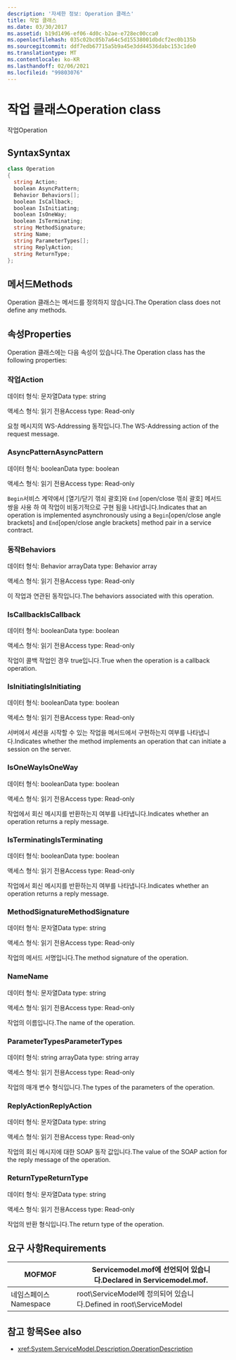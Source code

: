 ```yaml
---
description: '자세한 정보: Operation 클래스'
title: 작업 클래스
ms.date: 03/30/2017
ms.assetid: b19d1496-ef06-4d0c-b2ae-e728ec00cca0
ms.openlocfilehash: 035c02bc05b7a64c5d15538001dbdcf2ec0b135b
ms.sourcegitcommit: ddf7edb67715a5b9a45e3dd44536dabc153c1de0
ms.translationtype: MT
ms.contentlocale: ko-KR
ms.lasthandoff: 02/06/2021
ms.locfileid: "99803076"
---
```

# <a name="operation-class"></a><span data-ttu-id="14336-103">작업 클래스</span><span class="sxs-lookup"><span data-stu-id="14336-103">Operation class</span></span>

<span data-ttu-id="14336-104">작업</span><span class="sxs-lookup"><span data-stu-id="14336-104">Operation</span></span>  
  
## <a name="syntax"></a><span data-ttu-id="14336-105">Syntax</span><span class="sxs-lookup"><span data-stu-id="14336-105">Syntax</span></span>  
  
```csharp
class Operation  
{  
  string Action;  
  boolean AsyncPattern;  
  Behavior Behaviors[];  
  boolean IsCallback;  
  boolean IsInitiating;  
  boolean IsOneWay;  
  boolean IsTerminating;  
  string MethodSignature;  
  string Name;  
  string ParameterTypes[];  
  string ReplyAction;  
  string ReturnType;  
};  
```  
  
## <a name="methods"></a><span data-ttu-id="14336-106">메서드</span><span class="sxs-lookup"><span data-stu-id="14336-106">Methods</span></span>  

 <span data-ttu-id="14336-107">Operation 클래스는 메서드를 정의하지 않습니다.</span><span class="sxs-lookup"><span data-stu-id="14336-107">The Operation class does not define any methods.</span></span>  
  
## <a name="properties"></a><span data-ttu-id="14336-108">속성</span><span class="sxs-lookup"><span data-stu-id="14336-108">Properties</span></span>  

 <span data-ttu-id="14336-109">Operation 클래스에는 다음 속성이 있습니다.</span><span class="sxs-lookup"><span data-stu-id="14336-109">The Operation class has the following properties:</span></span>  
  
### <a name="action"></a><span data-ttu-id="14336-110">작업</span><span class="sxs-lookup"><span data-stu-id="14336-110">Action</span></span>  

 <span data-ttu-id="14336-111">데이터 형식: 문자열</span><span class="sxs-lookup"><span data-stu-id="14336-111">Data type: string</span></span>  
  
 <span data-ttu-id="14336-112">액세스 형식: 읽기 전용</span><span class="sxs-lookup"><span data-stu-id="14336-112">Access type: Read-only</span></span>  
  
 <span data-ttu-id="14336-113">요청 메시지의 WS-Addressing 동작입니다.</span><span class="sxs-lookup"><span data-stu-id="14336-113">The WS-Addressing action of the request message.</span></span>  
  
### <a name="asyncpattern"></a><span data-ttu-id="14336-114">AsyncPattern</span><span class="sxs-lookup"><span data-stu-id="14336-114">AsyncPattern</span></span>  

 <span data-ttu-id="14336-115">데이터 형식: boolean</span><span class="sxs-lookup"><span data-stu-id="14336-115">Data type: boolean</span></span>  
  
 <span data-ttu-id="14336-116">액세스 형식: 읽기 전용</span><span class="sxs-lookup"><span data-stu-id="14336-116">Access type: Read-only</span></span>  
  
 <span data-ttu-id="14336-117">`Begin`서비스 계약에서 [열기/닫기 꺾쇠 괄호]와 `End` [open/close 꺾쇠 괄호] 메서드 쌍을 사용 하 여 작업이 비동기적으로 구현 됨을 나타냅니다.</span><span class="sxs-lookup"><span data-stu-id="14336-117">Indicates that an operation is implemented asynchronously using a `Begin`[open/close angle brackets] and `End`[open/close angle brackets] method pair in a service contract.</span></span>  
  
### <a name="behaviors"></a><span data-ttu-id="14336-118">동작</span><span class="sxs-lookup"><span data-stu-id="14336-118">Behaviors</span></span>  

 <span data-ttu-id="14336-119">데이터 형식: Behavior array</span><span class="sxs-lookup"><span data-stu-id="14336-119">Data type: Behavior array</span></span>  
  
 <span data-ttu-id="14336-120">액세스 형식: 읽기 전용</span><span class="sxs-lookup"><span data-stu-id="14336-120">Access type: Read-only</span></span>  
  
 <span data-ttu-id="14336-121">이 작업과 연관된 동작입니다.</span><span class="sxs-lookup"><span data-stu-id="14336-121">The behaviors associated with this operation.</span></span>  
  
### <a name="iscallback"></a><span data-ttu-id="14336-122">IsCallback</span><span class="sxs-lookup"><span data-stu-id="14336-122">IsCallback</span></span>  

 <span data-ttu-id="14336-123">데이터 형식: boolean</span><span class="sxs-lookup"><span data-stu-id="14336-123">Data type: boolean</span></span>  
  
 <span data-ttu-id="14336-124">액세스 형식: 읽기 전용</span><span class="sxs-lookup"><span data-stu-id="14336-124">Access type: Read-only</span></span>  
  
 <span data-ttu-id="14336-125">작업이 콜백 작업인 경우 true입니다.</span><span class="sxs-lookup"><span data-stu-id="14336-125">True when the operation is a callback operation.</span></span>  
  
### <a name="isinitiating"></a><span data-ttu-id="14336-126">IsInitiating</span><span class="sxs-lookup"><span data-stu-id="14336-126">IsInitiating</span></span>  

 <span data-ttu-id="14336-127">데이터 형식: boolean</span><span class="sxs-lookup"><span data-stu-id="14336-127">Data type: boolean</span></span>  
  
 <span data-ttu-id="14336-128">액세스 형식: 읽기 전용</span><span class="sxs-lookup"><span data-stu-id="14336-128">Access type: Read-only</span></span>  
  
 <span data-ttu-id="14336-129">서버에서 세션을 시작할 수 있는 작업을 메서드에서 구현하는지 여부를 나타냅니다.</span><span class="sxs-lookup"><span data-stu-id="14336-129">Indicates whether the method implements an operation that can initiate a session on the server.</span></span>  
  
### <a name="isoneway"></a><span data-ttu-id="14336-130">IsOneWay</span><span class="sxs-lookup"><span data-stu-id="14336-130">IsOneWay</span></span>  

 <span data-ttu-id="14336-131">데이터 형식: boolean</span><span class="sxs-lookup"><span data-stu-id="14336-131">Data type: boolean</span></span>  
  
 <span data-ttu-id="14336-132">액세스 형식: 읽기 전용</span><span class="sxs-lookup"><span data-stu-id="14336-132">Access type: Read-only</span></span>  
  
 <span data-ttu-id="14336-133">작업에서 회신 메시지를 반환하는지 여부를 나타냅니다.</span><span class="sxs-lookup"><span data-stu-id="14336-133">Indicates whether an operation returns a reply message.</span></span>  
  
### <a name="isterminating"></a><span data-ttu-id="14336-134">IsTerminating</span><span class="sxs-lookup"><span data-stu-id="14336-134">IsTerminating</span></span>  

 <span data-ttu-id="14336-135">데이터 형식: boolean</span><span class="sxs-lookup"><span data-stu-id="14336-135">Data type: boolean</span></span>  
  
 <span data-ttu-id="14336-136">액세스 형식: 읽기 전용</span><span class="sxs-lookup"><span data-stu-id="14336-136">Access type: Read-only</span></span>  
  
 <span data-ttu-id="14336-137">작업에서 회신 메시지를 반환하는지 여부를 나타냅니다.</span><span class="sxs-lookup"><span data-stu-id="14336-137">Indicates whether an operation returns a reply message.</span></span>  
  
### <a name="methodsignature"></a><span data-ttu-id="14336-138">MethodSignature</span><span class="sxs-lookup"><span data-stu-id="14336-138">MethodSignature</span></span>  

 <span data-ttu-id="14336-139">데이터 형식: 문자열</span><span class="sxs-lookup"><span data-stu-id="14336-139">Data type: string</span></span>  
  
 <span data-ttu-id="14336-140">액세스 형식: 읽기 전용</span><span class="sxs-lookup"><span data-stu-id="14336-140">Access type: Read-only</span></span>  
  
 <span data-ttu-id="14336-141">작업의 메서드 서명입니다.</span><span class="sxs-lookup"><span data-stu-id="14336-141">The method signature of the operation.</span></span>  
  
### <a name="name"></a><span data-ttu-id="14336-142">Name</span><span class="sxs-lookup"><span data-stu-id="14336-142">Name</span></span>  

 <span data-ttu-id="14336-143">데이터 형식: 문자열</span><span class="sxs-lookup"><span data-stu-id="14336-143">Data type: string</span></span>  
  
 <span data-ttu-id="14336-144">액세스 형식: 읽기 전용</span><span class="sxs-lookup"><span data-stu-id="14336-144">Access type: Read-only</span></span>  
  
 <span data-ttu-id="14336-145">작업의 이름입니다.</span><span class="sxs-lookup"><span data-stu-id="14336-145">The name of the operation.</span></span>  
  
### <a name="parametertypes"></a><span data-ttu-id="14336-146">ParameterTypes</span><span class="sxs-lookup"><span data-stu-id="14336-146">ParameterTypes</span></span>  

 <span data-ttu-id="14336-147">데이터 형식: string array</span><span class="sxs-lookup"><span data-stu-id="14336-147">Data type: string array</span></span>  
  
 <span data-ttu-id="14336-148">액세스 형식: 읽기 전용</span><span class="sxs-lookup"><span data-stu-id="14336-148">Access type: Read-only</span></span>  
  
 <span data-ttu-id="14336-149">작업의 매개 변수 형식입니다.</span><span class="sxs-lookup"><span data-stu-id="14336-149">The types of the parameters of the operation.</span></span>  
  
### <a name="replyaction"></a><span data-ttu-id="14336-150">ReplyAction</span><span class="sxs-lookup"><span data-stu-id="14336-150">ReplyAction</span></span>  

 <span data-ttu-id="14336-151">데이터 형식: 문자열</span><span class="sxs-lookup"><span data-stu-id="14336-151">Data type: string</span></span>  
  
 <span data-ttu-id="14336-152">액세스 형식: 읽기 전용</span><span class="sxs-lookup"><span data-stu-id="14336-152">Access type: Read-only</span></span>  
  
 <span data-ttu-id="14336-153">작업의 회신 메시지에 대한 SOAP 동작 값입니다.</span><span class="sxs-lookup"><span data-stu-id="14336-153">The value of the SOAP action for the reply message of the operation.</span></span>  
  
### <a name="returntype"></a><span data-ttu-id="14336-154">ReturnType</span><span class="sxs-lookup"><span data-stu-id="14336-154">ReturnType</span></span>  

 <span data-ttu-id="14336-155">데이터 형식: 문자열</span><span class="sxs-lookup"><span data-stu-id="14336-155">Data type: string</span></span>  
  
 <span data-ttu-id="14336-156">액세스 형식: 읽기 전용</span><span class="sxs-lookup"><span data-stu-id="14336-156">Access type: Read-only</span></span>  
  
 <span data-ttu-id="14336-157">작업의 반환 형식입니다.</span><span class="sxs-lookup"><span data-stu-id="14336-157">The return type of the operation.</span></span>  
  
## <a name="requirements"></a><span data-ttu-id="14336-158">요구 사항</span><span class="sxs-lookup"><span data-stu-id="14336-158">Requirements</span></span>  
  
|<span data-ttu-id="14336-159">MOF</span><span class="sxs-lookup"><span data-stu-id="14336-159">MOF</span></span>|<span data-ttu-id="14336-160">Servicemodel.mof에 선언되어 있습니다.</span><span class="sxs-lookup"><span data-stu-id="14336-160">Declared in Servicemodel.mof.</span></span>|  
|---------|-----------------------------------|  
|<span data-ttu-id="14336-161">네임스페이스</span><span class="sxs-lookup"><span data-stu-id="14336-161">Namespace</span></span>|<span data-ttu-id="14336-162">root\ServiceModel에 정의되어 있습니다.</span><span class="sxs-lookup"><span data-stu-id="14336-162">Defined in root\ServiceModel</span></span>|  
  
## <a name="see-also"></a><span data-ttu-id="14336-163">참고 항목</span><span class="sxs-lookup"><span data-stu-id="14336-163">See also</span></span>

- <xref:System.ServiceModel.Description.OperationDescription>
